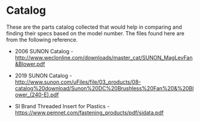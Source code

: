 # Catalog
These are the parts catalog collected that would help in comparing and finding their specs based on the model number. The files found here are from the following reference.

- 2006 SUNON Catalog - http://www.weclonline.com/downloads/master_cat/SUNON_MagLevFan&Blower.pdf

- 2019 SUNON Catalog - http://www.sunon.com/uFiles/file/03_products/08-catalog%20download/Sunon%20DC%20Brushless%20Fan%20&%20Blower_(240-E).pdf

- SI Brand Threaded Insert for Plastics - https://www.pemnet.com/fastening_products/pdf/sidata.pdf
